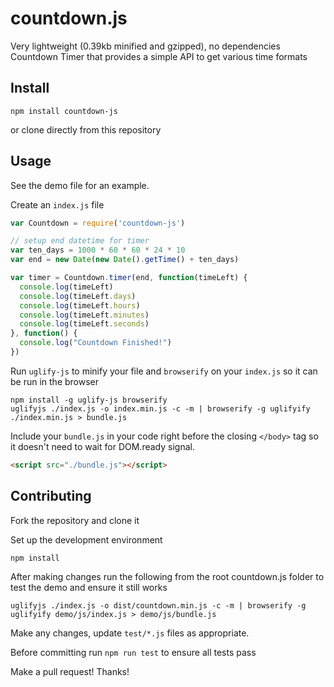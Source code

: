 # countdown.js
Very lightweight (0.39kb minified and gzipped), no dependencies Countdown Timer that provides a simple API to get various time formats

## Install

`npm install countdown-js`

or clone directly from this repository

## Usage

See the demo file for an example.

Create an `index.js` file

```javascript
var Countdown = require('countdown-js')

// setup end datetime for timer
var ten_days = 1000 * 60 * 60 * 24 * 10
var end = new Date(new Date().getTime() + ten_days)

var timer = Countdown.timer(end, function(timeLeft) {
  console.log(timeLeft)
  console.log(timeLeft.days)
  console.log(timeLeft.hours)
  console.log(timeLeft.minutes)
  console.log(timeLeft.seconds)
}, function() {
  console.log("Countdown Finished!")
})
```

Run `uglify-js` to minify your file and `browserify` on your `index.js` so it can be run in the browser

```shell
npm install -g uglify-js browserify
uglifyjs ./index.js -o index.min.js -c -m | browserify -g uglifyify ./index.min.js > bundle.js
```

Include your `bundle.js` in your code right before the closing `</body>` tag so it doesn't need to wait for DOM.ready signal.

```html
<script src="./bundle.js"></script>
```

## Contributing

Fork the repository and clone it

Set up the development environment

```shell
npm install
```

After making changes run the following from the root countdown.js folder to test the demo and ensure it still works

```shell
uglifyjs ./index.js -o dist/countdown.min.js -c -m | browserify -g uglifyify demo/js/index.js > demo/js/bundle.js
```

Make any changes, update `test/*.js` files as appropriate.

Before committing run `npm run test` to ensure all tests pass

Make a pull request! Thanks!
